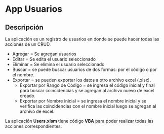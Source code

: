 # **App Usuarios**

## Descripción

La aplicación es un registro de usuarios en donde se puede hacer todas las acciones de un CRUD.

- Agregar = Se agregan usuarios
- Editar = Se edita el usuario seleccionado
- Eliminar = Se elimina el usuario seleccionado
- Buscar = se puede buscar usuarios de dos formas: por el código o por el nombre.
- Exportar = se pueden exportar los datos a otro archivo excel (.xlsx).
  - Exportar por Rango de Código = se ingresa el código inicial y final para buscar coincidencias y se agregan al archivo nuevo de excel creado.
  - Exportar por Nombre inicial = se ingresa el nombre inicial y se verifica las coincidencias con el nombre inicial luego se agregan al archivo de excel.

La aplicación **Users.xlsm** tiene código **VBA** para poder realizar todas las acciones correspondientes.
